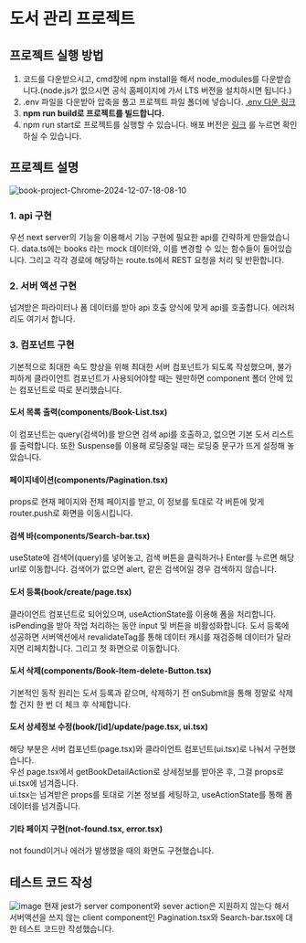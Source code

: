 # 도서 관리 프로젝트

## 프로젝트 실행 방법
1. 코드를 다운받으시고, cmd창에 npm install을 해서 node_modules를 다운받습니다.(node.js가 없으시면 공식 홈페이지에 가서 LTS 버전을 설치하시면 됩니다.)  
2. .env 파일을 다운받아 압축을 풀고 프로젝트 파일 폴더에 넣습니다. [.env 다운 링크](https://drive.google.com/file/d/1xSVbl0HXshfLz2CoOiiqLHIUFDPTEqCU/view?usp=sharing)
3. **npm run build로 프로젝트를 빌드합니다.**
4. npm run start로 프로젝트를 실행할 수 있습니다. 배포 버전은 [링크](https://book-app-blue.vercel.app/) 를 누르면 확인하실 수 있습니다.

## 프로젝트 설명
![book-project-Chrome-2024-12-07-18-08-10](https://github.com/user-attachments/assets/8fe49ae6-a00b-4057-98e2-c1bd49227863)

### 1. api 구현
우선 next server의 기능을 이용해서 기능 구현에 필요한 api를 간략하게 만들었습니다.
data.ts에는 books 라는 mock 데이터와, 이를 변경할 수 있는 함수들이 들어있습니다.
그리고 각각 경로에 해당하는 route.ts에서 REST 요청을 처리 및 반환합니다.

### 2. 서버 액션 구현
넘겨받은 파라미터나 폼 데이터를 받아 api 호출 양식에 맞게 api를 호출합니다. 에러처리도 여기서 합니다.

### 3. 컴포넌트 구현
기본적으로 최대한 속도 향상을 위해 최대한 서버 컴포넌트가 되도록 작성했으며, 불가피하게 클라이언트 컴포넌트가 사용되어야할 때는 웬만하면 component 폴더 안에 있는 컴포넌트로 따로 분리했습니다.

#### 도서 목록 출력(components/Book-List.tsx)
이 컴포넌트는 query(검색어)를 받으면 검색 api를 호출하고, 없으면 기본 도서 리스트를 출력합니다. 또한 Suspense를 이용해 로딩중일 때는 로딩중 문구가 뜨게 설정해 놓았습니다.

#### 페이지네이션(components/Pagination.tsx)
props로 현재 페이지와 전체 페이지를 받고, 이 정보를 토대로 각 버튼에 맞게 router.push로 화면을 이동시킵니다.

#### 검색 바(components/Search-bar.tsx)
useState에 검색어(query)를 넣어놓고, 검색 버튼을 클릭하거나 Enter를 누르면 해당 url로 이동합니다. 검색어가 없으면 alert, 같은 검색어일 경우 검색하지 않습니다.

#### 도서 등록(book/create/page.tsx)
클라이언트 컴포넌트로 되어있으며, useActionState를 이용해 폼을 처리합니다. isPending을 받아 작업 처리하는 동안 input 및 버튼을 비활성화합니다. 도서 등록에 성공하면 서버액션에서 revalidateTag를 통해 데이터 캐시를 재검증해 데이터가 달라지면 리페치합니다. 그리고 첫 화면으로 이동합니다.

#### 도서 삭제(components/Book-Item-delete-Button.tsx)
기본적인 동작 원리는 도서 등록과 같으며, 삭제하기 전 onSubmit을 통해 정말로 삭제할 건지 한 번 더 체크 후 삭제합니다.

#### 도서 상세정보 수정(book/[id]/update/page.tsx, ui.tsx)
해당 부분은 서버 컴포넌트(page.tsx)와 클라이언트 컴포넌트(ui.tsx)로 나눠서 구현했습니다.  
우선 page.tsx에서 getBookDetailAction로 상세정보를 받아온 후, 그걸 props로 ui.tsx에 넘겨줍니다.  
ui.tsx는 넘겨받은 props를 토대로 기본 정보를 세팅하고, useActionState를 통해 폼 데이터를 넘겨줍니다.

#### 기타 페이지 구현(not-found.tsx, error.tsx)
not found이거나 에러가 발생했을 때의 화면도 구현했습니다.

## 테스트 코드 작성
![image](https://github.com/user-attachments/assets/4552e60e-c2af-4495-9f5f-75f81e4e8fd8)
현재 jest가 server component와 sever action은 지원하지 않는다 해서 서버액션을 쓰지 않는 client component인 Pagination.tsx와 Search-bar.tsx에 대한 테스트 코드만 작성했습니다.
